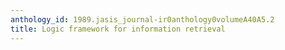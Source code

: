 ```yaml
---
anthology_id: 1989.jasis_journal-ir0anthology0volumeA40A5.2
title: Logic framework for information retrieval
---
```

